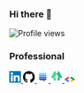 ### Hi there 👋

![Profile views](https://gpvc.arturio.dev/handsomecoder)

### Professional

<a href="https://www.linkedin.com/in/handsomecoder">
    <img src="assets/icons/linkedin.svg" alt="LinkedIn" width="21px"/>
</a>
<a href="https://github.com/HandsomeCoder">
    <img src="assets/icons/github.svg" alt="GitHub" width="21px"/>
</a>
<a href="https://stackexchange.com/users/8561300/handsomecoder?tab=accounts">
    <img src="assets/icons/stackexchange.svg" alt="Stack Exchange" width="21px"/>
</a>
<a href="https://linktr.ee/handsomecoder">
    <img src="assets/icons/linktree.svg" alt="LinkTree" width="21px"/>
</a>
<a href="https://g.dev/hm_shah">
    <img src="assets/icons/gdg.svg" alt="Google Developer" width="21px"/>
</a>
